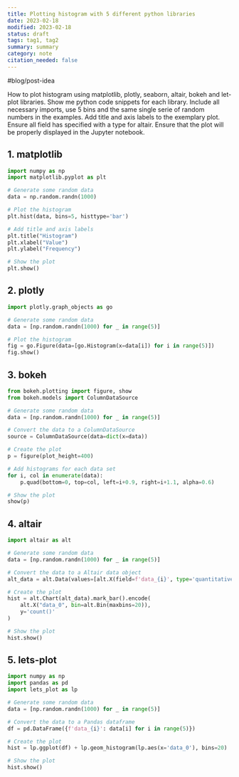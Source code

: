```yaml
---
title: Plotting histogram with 5 different python libraries
date: 2023-02-18
modified: 2023-02-18
status: draft
tags: tag1, tag2
summary: summary
category: note
citation_needed: false
---
```

#blog/post-idea 

How to plot histogram using  matplotlib, plotly, seaborn, altair, bokeh and let-plot libraries. Show me python code snippets for each library. Include all necessary imports, use 5 bins and the same single serie of random numbers in the examples.  Add title and axis labels to the exemplary plot. Ensure all field has specified with a type for altair. Ensure that the plot will be properly displayed in the Jupyter notebook.


## 1.  matplotlib

```python
import numpy as np
import matplotlib.pyplot as plt

# Generate some random data
data = np.random.randn(1000)

# Plot the histogram
plt.hist(data, bins=5, histtype='bar')

# Add title and axis labels
plt.title("Histogram")
plt.xlabel("Value")
plt.ylabel("Frequency")

# Show the plot
plt.show()

```

## 2. plotly

```python
import plotly.graph_objects as go

# Generate some random data
data = [np.random.randn(1000) for _ in range(5)]

# Plot the histogram
fig = go.Figure(data=[go.Histogram(x=data[i]) for i in range(5)])
fig.show()

```


## 3.  bokeh

```python
from bokeh.plotting import figure, show
from bokeh.models import ColumnDataSource

# Generate some random data
data = [np.random.randn(1000) for _ in range(5)]

# Convert the data to a ColumnDataSource
source = ColumnDataSource(data=dict(x=data))

# Create the plot
p = figure(plot_height=400)

# Add histograms for each data set
for i, col in enumerate(data):
    p.quad(bottom=0, top=col, left=i+0.9, right=i+1.1, alpha=0.6)

# Show the plot
show(p)

```

## 4.  altair

```python
import altair as alt

# Generate some random data
data = [np.random.randn(1000) for _ in range(5)]

# Convert the data to a Altair data object
alt_data = alt.Data(values=[alt.X(field=f'data_{i}', type='quantitative') for i in range(5)])

# Create the plot
hist = alt.Chart(alt_data).mark_bar().encode(
    alt.X("data_0", bin=alt.Bin(maxbins=20)),
    y='count()'
)

# Show the plot
hist.show()

```

## 5.  lets-plot

```python
import numpy as np
import pandas as pd
import lets_plot as lp

# Generate some random data
data = [np.random.randn(1000) for _ in range(5)]

# Convert the data to a Pandas dataframe
df = pd.DataFrame({f'data_{i}': data[i] for i in range(5)})

# Create the plot
hist = lp.ggplot(df) + lp.geom_histogram(lp.aes(x='data_0'), bins=20)

# Show the plot
hist.show()
```